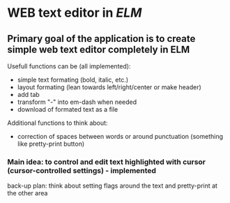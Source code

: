 # WEB text editor in _ELM_ 

## Primary goal of the application is to create simple web text editor completely in ELM

Usefull functions can be (all implemented): 
- simple text formating (bold, italic, etc.)
- layout formating (lean towards left/right/center or make header)
- add tab
- transform "-" into em-dash when needed
- download of formated text as a file 

Additional functions to think about:
- correction of spaces between words or around punctuation (something like pretty-print button)

### Main idea: to control and edit text highlighted with cursor (cursor-controlled settings) - implemented 

back-up plan: think about setting flags around the text and pretty-print at the other area 



